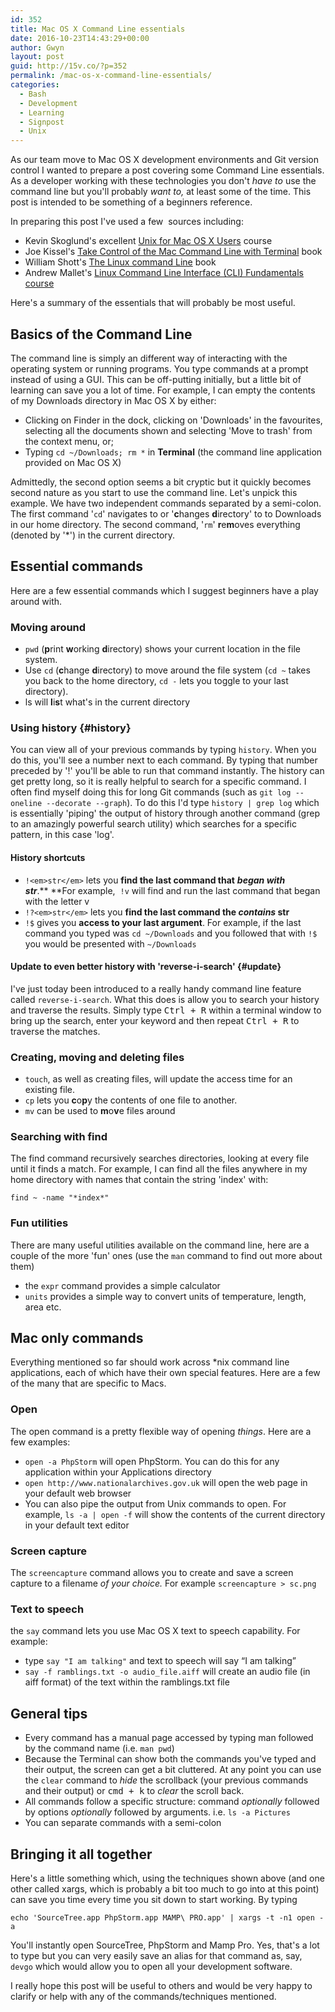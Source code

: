 ```yaml
---
id: 352
title: Mac OS X Command Line essentials
date: 2016-10-23T14:43:29+00:00
author: Gwyn
layout: post
guid: http://15v.co/?p=352
permalink: /mac-os-x-command-line-essentials/
categories:
  - Bash
  - Development
  - Learning
  - Signpost
  - Unix
---
```

As our team move to Mac OS X development environments and Git version control I wanted to prepare a post covering some Command Line essentials. As a developer working with these technologies you don't _have to_ use the command line but you'll probably _want to,_ at least some of the time. This post is intended to be something of a beginners reference.

In preparing this post I've used a few  sources including:

  * Kevin Skoglund's excellent [Unix for Mac OS X Users](http://www.lynda.com/Mac-OS-X-10-6-tutorials/Unix-for-Mac-OS-X-Users/78546-2.html) course
  * Joe Kissel's [Take Control of the Mac Command Line with Terminal](https://www.safaribooksonline.com/library/view/take-control-of/9781457191107/) book
  * William Shott's [The Linux command Line](https://www.safaribooksonline.com/library/view/the-linux-command/9781593273897/) book
  * Andrew Mallet's [Linux Command Line Interface (CLI) Fundamentals course](https://app.pluralsight.com/library/courses/linux-cli-fundamentals/table-of-contents)

Here's a summary of the essentials that will probably be most useful.

## Basics of the Command Line

The command line is simply an different way of interacting with the operating system or running programs. You type commands at a prompt instead of using a GUI. This can be off-putting initially, but a little bit of learning can save you a lot of time. For example, I can empty the contents of my Downloads directory in Mac OS X by either:

  * Clicking on Finder in the dock, clicking on 'Downloads' in the favourites, selecting all the documents shown and selecting 'Move to trash' from the context menu, or;
  * Typing `cd ~/Downloads; rm *` in **Terminal** (the command line application provided on Mac OS X)

Admittedly, the second option seems a bit cryptic but it quickly becomes second nature as you start to use the command line. Let's unpick this example. We have two independent commands separated by a semi-colon. The first command '`cd`' navigates to or '**c**hanges **d**irectory' to to Downloads in our home directory. The second command, '`rm`' **r**e**m**oves everything (denoted by '*') in the current directory.

## Essential commands

Here are a few essential commands which I suggest beginners have a play around with.

### Moving around

  * `pwd` (**p**rint **w**orking **d**irectory) shows your current location in the file system.
  * Use `cd` (**c**hange **d**irectory) to move around the file system (`cd ~` takes you back to the home directory, `cd -` lets you toggle to your last directory).
  * ls will **l**i**s**t what's in the current directory

### Using history {#history}

You can view all of your previous commands by typing `history`. When you do this, you'll see a number next to each command. By typing that number preceded by '!' you'll be able to run that command instantly. The history can get pretty long, so it is really helpful to search for a specific command. I often find myself doing this for long Git commands (such as `git log --oneline --decorate --graph`). To do this I'd type `history | grep log` which is essentially 'piping' the output of history through another command (grep to an amazingly powerful search utility) which searches for a specific pattern, in this case 'log'.

#### History shortcuts

  * `!<em>str</em>` lets you **find the last command that** _**began with str**_.** **For example,  `!v` will find and run the last command that began with the letter v
  * `!?<em>str</em>` lets you **find the last command the _contains_ str**
  * `!$` gives you **access to your last argument**. For example, if the last command you typed was `cd ~/Downloads` and you followed that with `!$` you would be presented with `~/Downloads`

#### Update to even better history with 'reverse-i-search' {#update}

I've just today been introduced to a really handy command line feature called `reverse-i-search`. What this does is allow you to search your history and traverse the results. Simply type <kbd>Ctrl + R</kbd> within a terminal window to bring up the search, enter your keyword and then repeat <kbd>Ctrl + R</kbd> to traverse the matches.

### Creating, moving and deleting files

  * `touch`, as well as creating files, will update the access time for an existing file.
  * `cp` lets you **c**o**p**y the contents of one file to another.
  * `mv` can be used to **m**o**v**e files around

### Searching with find

The find command recursively searches directories, looking at every file until it finds a match. For example, I can find all the files anywhere in my home directory with names that contain the string 'index' with:

`find ~ -name "*index*"`

### Fun utilities

There are many useful utilities available on the command line, here are a couple of the more 'fun' ones (use the `man` command to find out more about them)

  * the `expr` command provides a simple calculator
  * `units` provides a simple way to convert units of temperature, length, area etc.

## Mac only commands

Everything mentioned so far should work across *nix command line applications, each of which have their own special features. Here are a few of the many that are specific to Macs.

### Open

The open command is a pretty flexible way of opening _things_. Here are a few examples:

  * `open -a PhpStorm` will open PhpStorm. You can do this for any application within your Applications directory
  * `open http://www.nationalarchives.gov.uk` will open the web page in your default web browser
  * You can also pipe the output from Unix commands to open. For example, `ls -a | open -f` will show the contents of the current directory in your default text editor

### Screen capture

The `screencapture` command allows you to create and save a screen capture to a filename _of your choice._ For example `screencapture > sc.png`

### Text to speech

the `say` command lets you use Mac OS X text to speech capability. For example:

  * type `say "I am talking"` and text to speech will say &#8220;I am talking&#8221;
  * `say -f ramblings.txt -o audio_file.aiff` will create an audio file (in aiff format) of the text within the ramblings.txt file

## General tips

  * Every command has a manual page accessed by typing man followed by the command name (i.e. `man pwd`)
  * Because the Terminal can show both the commands you've typed and their output, the screen can get a bit cluttered. At any point you can use the `clear` command to _hide_ the scrollback (your previous commands and their output) or <kbd>cmd + k</kbd> to _clear_ the scroll back.
  * All commands follow a specific structure: command _optionally_ followed by options _optionally_ followed by arguments. i.e. `ls -a Pictures`
  * You can separate commands with a semi-colon

## Bringing it all together

Here's a little something which, using the techniques shown above (and one other called xargs, which is probably a bit too much to go into at this point) can save you time every time you sit down to start working. By typing

`echo 'SourceTree.app PhpStorm.app MAMP\ PRO.app' | xargs -t -n1 open -a`

You'll instantly open SourceTree, PhpStorm and Mamp Pro. Yes, that's a lot to type but you can very easily save an alias for that command as, say, `devgo` which would allow you to open all your development software.

I really hope this post will be useful to others and would be very happy to clarify or help with any of the commands/techniques mentioned.